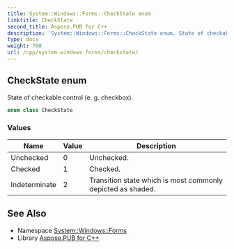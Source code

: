 ```yaml
---
title: System::Windows::Forms::CheckState enum
linktitle: CheckState
second_title: Aspose.PUB for C++
description: 'System::Windows::Forms::CheckState enum. State of checkable control (e. g. checkbox) in C++.'
type: docs
weight: 700
url: /cpp/system.windows.forms/checkstate/
---
```

## CheckState enum


State of checkable control (e. g. checkbox).

```cpp
enum class CheckState
```

### Values

| Name | Value | Description |
| --- | --- | --- |
| Unchecked | 0 | Unchecked. |
| Checked | 1 | Checked. |
| Indeterminate | 2 | Transition state which is most commonly depicted as shaded. |

## See Also

* Namespace [System::Windows::Forms](../)
* Library [Aspose.PUB for C++](../../)
